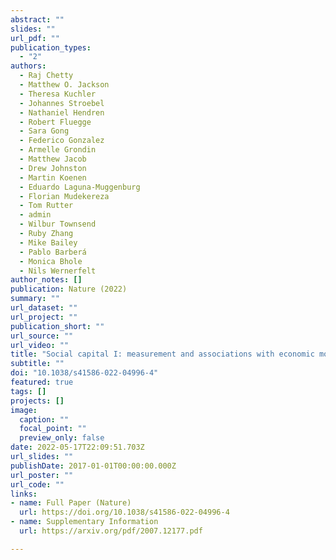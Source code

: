 ```yaml
---
abstract: ""
slides: ""
url_pdf: ""
publication_types:
  - "2"
authors:
  - Raj Chetty
  - Matthew O. Jackson
  - Theresa Kuchler
  - Johannes Stroebel
  - Nathaniel Hendren
  - Robert Fluegge
  - Sara Gong
  - Federico Gonzalez
  - Armelle Grondin
  - Matthew Jacob
  - Drew Johnston
  - Martin Koenen
  - Eduardo Laguna-Muggenburg
  - Florian Mudekereza
  - Tom Rutter
  - admin
  - Wilbur Townsend
  - Ruby Zhang
  - Mike Bailey
  - Pablo Barberá
  - Monica Bhole
  - Nils Wernerfelt
author_notes: []
publication: Nature (2022)
summary: ""
url_dataset: ""
url_project: ""
publication_short: ""
url_source: ""
url_video: ""
title: "Social capital I: measurement and associations with economic mobility"
subtitle: ""
doi: "10.1038/s41586-022-04996-4"
featured: true
tags: []
projects: []
image:
  caption: ""
  focal_point: ""
  preview_only: false
date: 2022-05-17T22:09:51.703Z
url_slides: ""
publishDate: 2017-01-01T00:00:00.000Z
url_poster: ""
url_code: ""
links:
- name: Full Paper (Nature)
  url: https://doi.org/10.1038/s41586-022-04996-4
- name: Supplementary Information
  url: https://arxiv.org/pdf/2007.12177.pdf

---
```

